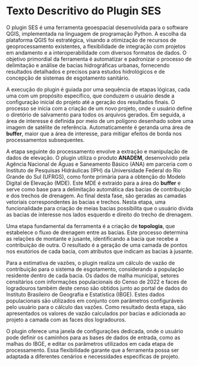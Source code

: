 # Texto Descritivo do Plugin SES

O plugin SES é uma ferramenta geoespacial desenvolvida para o software QGIS, implementada na linguagem de programação Python. A escolha da plataforma QGIS foi estratégica, visando a otimização de recursos de geoprocessamento existentes, a flexibilidade de integração com projetos em andamento e a interoperabilidade com diversos formatos de dados. O objetivo primordial da ferramenta é automatizar e padronizar o processo de delimitação e análise de bacias hidrográficas urbanas, fornecendo resultados detalhados e precisos para estudos hidrológicos e de concepção de sistemas de esgotamento sanitário.

A execução do plugin é guiada por uma sequência de etapas lógicas, cada uma com um propósito específico, que conduzem o usuário desde a configuração inicial do projeto até a geração dos resultados finais. O processo se inicia com a criação de um novo projeto, onde o usuário define o diretório de salvamento para todos os arquivos gerados. Em seguida, a área de interesse é definida por meio de um polígono desenhado sobre uma imagem de satélite de referência. Automaticamente é geranda uma área de **buffer**, maior que a área de interesse, para mitigar efeitos de borda nos processamentos subsequentes.

A etapa seguinte do processamento envolve a extração e manipulação de dados de elevação. O plugin utiliza o produto **ANADEM**, desenvolvido pela Agência Nacional de Águas e Saneamento Básico (ANA) em parceria com o Instituto de Pesquisas Hidráulicas (IPH) da Universidade Federal do Rio Grande do Sul (UFRGS), como fonte primária para a obtenção do Modelo Digital de Elevação (MDE). Este MDE é extraído para a área do **buffer** e serve como base para a delimitação automática das bacias de contribuição e dos trechos de drenagem. Ao final desta fase, são geradas as camadas vetoriais correspondentes às bacias e trechos. Nesta etapa, uma funcionalidade para criação de meias bacias possibilita que o usuário divida as bacias de interesse nos lados esquerdo e direito do trecho de drenagem.

Uma etapa fundamental da ferramenta é a criação de **topologia**, que estabelece o fluxo de drenagem entre as bacias. Este processo determina as relações de montante e jusante, identificando a bacia que recebe a contribuição de outra. O resultado é a geração de uma camada de pontos nos exutórios de cada bacia, com atributos que indicam as bacias à jusante.

Para a estimativa de vazões, o plugin realiza um cálculo de vazão de contribuição para o sistema de esgotamento, considerando a população residente dentro de cada bacia. Os dados de malha municipal, setores censitários com informações populacionais do Censo de 2022 e faces de logradouros também deste censo são obtidos junto ao portal de dados do Instituto Brasileiro de Geografia e Estatística (IBGE). Estes dados populacionais são utilizados em conjunto com parâmetros configuráveis pelo usuário para o cálculo das vazões. Como resultado desta etapa, são apresentados os valores de vazão calculados por bacias e adicionada ao projeto a camada com as faces dos logradouros.

O plugin oferece uma janela de configurações dedicada, onde o usuário pode definir os caminhos para as bases de dados de entrada, como as malhas do IBGE, e editar os parâmetros utilizados em cada etapa de processamento. Essa flexibilidade garante que a ferramenta possa ser adaptada a diferentes cenários e necessidades específicas de projeto.